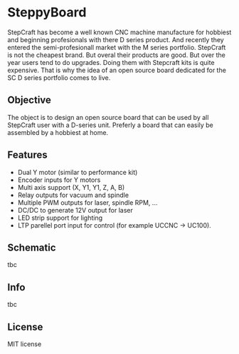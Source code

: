 # SteppyBoard
StepCraft has become a well known CNC machine manufacture for hobbiest and beginning profesionals with there D series product. And recently they entered the semi-profesionall market with the M series portfolio.
StepCraft is not the cheapest brand. But overal their products are good. But over the year users tend to do upgrades. Doing them with Stepcraft kits is quite expensive. That is why the idea of an open source board dedicated for the SC D series portfolio comes to live.

## Objective
The object is to design an open source board that can be used by all StepCraft user with a D-series unit. Preferly a board that can easily be assembled by a hobbiest at home.

## Features
* Dual Y motor (similar to performance kit)
* Encoder inputs for Y motors
* Multi axis support (X, Y1, Y1, Z, A, B)
* Relay outputs for vacuum and spindle
* Multiple PWM outputs for laser, spindle RPM, ...
* DC/DC to generate 12V output for laser
* LED strip support for lighting
* LTP parellel port input for control (for example UCCNC -> UC100).

## Schematic
tbc 

## Info
tbc

## License
MIT license

